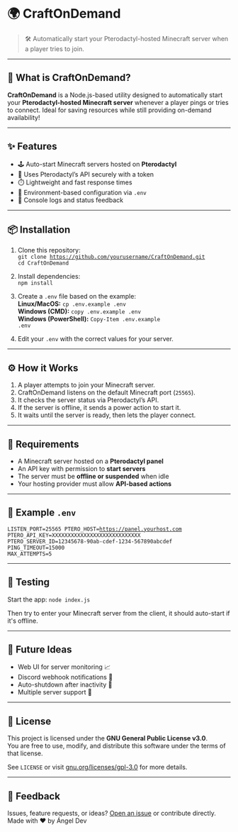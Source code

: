 # 🌍 CraftOnDemand

> 🛠️ Automatically start your Pterodactyl-hosted Minecraft server when a player tries to join.

---

## 🚀 What is CraftOnDemand?

**CraftOnDemand** is a Node.js-based utility designed to automatically start your **Pterodactyl-hosted Minecraft server** whenever a player pings or tries to connect. Ideal for saving resources while still providing on-demand availability!

---

## ✨ Features

- 🕹️ Auto-start Minecraft servers hosted on **Pterodactyl**
- 🔐 Uses Pterodactyl’s API securely with a token
- ⏱️ Lightweight and fast response times
- 🌿 Environment-based configuration via `.env`
- 💬 Console logs and status feedback

---

## 📦 Installation

1. Clone this repository:
<br><code>git clone https://github.com/yourusername/CraftOnDemand.git</code>
<br><code>cd CraftOnDemand</code>

2. Install dependencies:
<br><code>npm install</code>

3. Create a `.env` file based on the example:
<br>**Linux/MacOS:** <code>cp .env.example .env</code>
<br>**Windows (CMD):** <code>copy .env.example .env</code>
<br>**Windows (PowerShell):** <code>Copy-Item .env.example .env</code>

4. Edit your `.env` with the correct values for your server.

---

## ⚙️ How it Works

1. A player attempts to join your Minecraft server.
2. CraftOnDemand listens on the default Minecraft port (`25565`).
3. It checks the server status via Pterodactyl’s API.
4. If the server is offline, it sends a power action to start it.
5. It waits until the server is ready, then lets the player connect.

---

## 🔐 Requirements

- A Minecraft server hosted on a **Pterodactyl panel**
- An API key with permission to **start servers**
- The server must be **offline or suspended** when idle
- Your hosting provider must allow **API-based actions**

---

## 📜 Example `.env`
<code>LISTEN_PORT=25565
PTERO_HOST=https://panel.yourhost.com
PTERO_API_KEY=XXXXXXXXXXXXXXXXXXXXXXXXXXXX
PTERO_SERVER_ID=12345678-90ab-cdef-1234-567890abcdef
PING_TIMEOUT=15000
MAX_ATTEMPTS=5
</code>

---

## 🧪 Testing

Start the app: <code>node index.js</code>

Then try to enter your Minecraft server from the client, it should auto-start if it's offline.

---

## 🧠 Future Ideas

- Web UI for server monitoring 📈  
- Discord webhook notifications 🤖  
- Auto-shutdown after inactivity 🔌  
- Multiple server support 🧵

---

## 📜 License

This project is licensed under the **GNU General Public License v3.0**.  
You are free to use, modify, and distribute this software under the terms of that license.

See `LICENSE` or visit [gnu.org/licenses/gpl-3.0](https://www.gnu.org/licenses/gpl-3.0.html) for more details.

---

## 💬 Feedback

Issues, feature requests, or ideas? [Open an issue](https://github.com/Angel-Informatico/CraftOnDemand/issues) or contribute directly.  
Made with ❤️ by Ángel Dev
